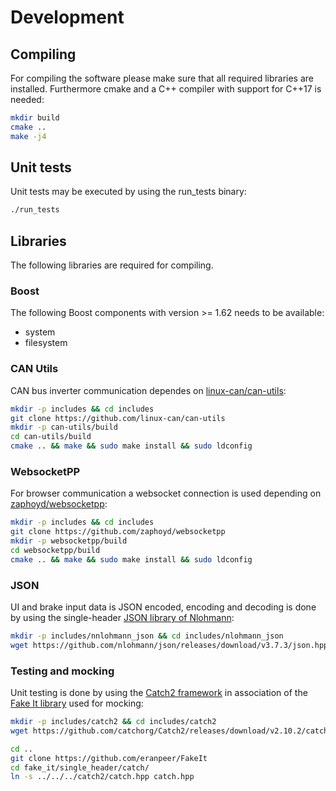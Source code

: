 # Development

## Compiling
For compiling the software please make sure that all required libraries are installed. Furthermore cmake and a C++ compiler with support for C++17 is needed:
````bash
mkdir build
cmake ..
make -j4
````

## Unit tests
Unit tests may be executed by using the run_tests binary:
````bash
./run_tests
````

## Libraries
The following libraries are required for compiling.

### Boost
The following Boost components with version >= 1.62 needs to be available:
* system
* filesystem

### CAN Utils
CAN bus inverter communication dependes on [linux-can/can-utils](https://github.com/linux-can/can-utils):
````bash
mkdir -p includes && cd includes
git clone https://github.com/linux-can/can-utils
mkdir -p can-utils/build
cd can-utils/build
cmake .. && make && sudo make install && sudo ldconfig
````
 
### WebsocketPP
For browser communication a websocket connection is used depending on [zaphoyd/websocketpp](https://github.com/zaphoyd/websocketpp):
````bash
mkdir -p includes && cd includes
git clone https://github.com/zaphoyd/websocketpp
mkdir -p websocketpp/build
cd websocketpp/build
cmake .. && make && sudo make install && sudo ldconfig
````

### JSON
UI and brake input data is JSON encoded, encoding and decoding is done by using the single-header [JSON library of Nlohmann](https://github.com/nlohmann/json):
````bash
mkdir -p includes/nnlohmann_json && cd includes/nlohmann_json
wget https://github.com/nlohmann/json/releases/download/v3.7.3/json.hpp
````

### Testing and mocking
Unit testing is done by using the [Catch2 framework](https://github.com/catchorg/Catch2) in association of the [Fake It library](https://github.com/eranpeer/FakeIt) used for mocking:
````bash
mkdir -p includes/catch2 && cd includes/catch2
wget https://github.com/catchorg/Catch2/releases/download/v2.10.2/catch.hpp

cd ..
git clone https://github.com/eranpeer/FakeIt
cd fake_it/single_header/catch/
ln -s ../../../catch2/catch.hpp catch.hpp
````



